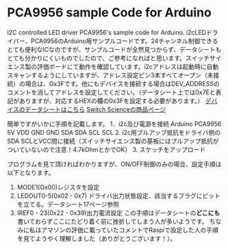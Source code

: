 # PCA9956 sample Code for Arduino
I2C controlled LED driver PCA9956's sample code for Arduino.
i2cLEDドライバー、PCA9956のArduino用サンプルコードです。24チャンネル制御できるとても便利なICなのですが、サンプルコードが全然見つからず、データシートもとても分かりにくいものでしたので、ご参考になればと思います。スイッチサイエンス製の評価ボードにて動作を確認しています。i2cアドレスは起動時に自動スキャンするようにしていますが、アドレス設定ピン3本すべてオープン（未接続）の場合は、Ox3Fです。他にもデバイスを接続する場合はDEV_ADDRESSのコメントを消してアドレスを設定してください。（データシート上では0x7Eと表記がありますが、対応するHEXの欄の0x3Fを設定する必要があります。）
[デバイスのデータシートはこちら](https://www.nxp.com/docs/en/data-sheet/PCA9956B.pdf)
[Switch Scienceの商品ページ](https://www.switch-science.com/catalog/2677/)

簡単ですがいかに手順を記載します。
1．i2c及び電源を接続
  Arduino   PCA9956
  5V        VDD
  GND       GND
  SDA       SDA
  SCL       SCL
2. i2c用プルアップ抵抗をドライバ側のSDA SCLとVCC間に接続（スイッチサイエンス製の基板にはプルアップ抵抗がついていないので注意！4.7kOhmとかでOK）
3. スケッチをアップロード

プログラムを見て頂ければわかりますが、ON/OFF制御のみの場合、設定手順は以下となります。
1. MODE1(Ox00)レジスタを設定
2. LEDOUT0-5(0x02 - 0x7) ドライバ出力状態設定、該当するフラグにビットを立てる。データシート17ページ参照
3. IREF0 - 23(0x22 - 0x39)出力電流設定
この手順はデータシートの**どこにも**書いておらずここにたどり着く前に挫折してしまう人が多いようです。
ちなみに私はアマゾンの評価に載っていたコメントでRaspiで設定した人の手順を見てようやく理解しました（ありがとうございます！）。
